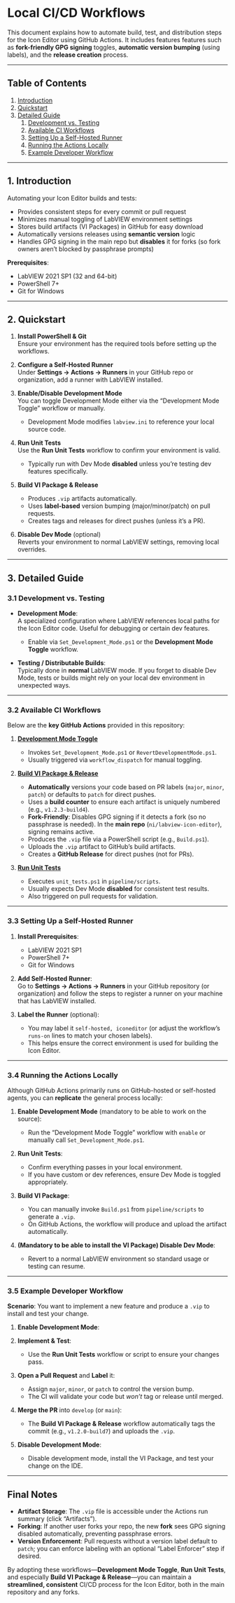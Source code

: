 # Local CI/CD Workflows

This document explains how to automate build, test, and distribution steps for the Icon Editor using GitHub Actions. It includes features features such as **fork-friendly GPG signing** toggles, **automatic version bumping** (using labels), and the **release creation** process.

---

## Table of Contents

1. [Introduction](#1-introduction)  
2. [Quickstart](#2-quickstart)  
3. [Detailed Guide](#3-detailed-guide)  
   1. [Development vs. Testing](#31-development-vs-testing)  
   2. [Available CI Workflows](#32-available-ci-workflows)  
   3. [Setting Up a Self-Hosted Runner](#33-setting-up-a-self-hosted-runner)  
   4. [Running the Actions Locally](#34-running-the-actions-locally)  
   5. [Example Developer Workflow](#35-example-developer-workflow)

---

## 1. Introduction

Automating your Icon Editor builds and tests:
- Provides consistent steps for every commit or pull request
- Minimizes manual toggling of LabVIEW environment settings
- Stores build artifacts (VI Packages) in GitHub for easy download
- Automatically versions releases using **semantic version** logic
- Handles GPG signing in the main repo but **disables** it for forks (so fork owners aren’t blocked by passphrase prompts)

**Prerequisites**:  
- LabVIEW 2021 SP1  (32 and 64-bit)
- PowerShell 7+  
- Git for Windows  

---

## 2. Quickstart

1. **Install PowerShell & Git**  
   Ensure your environment has the required tools before setting up the workflows.

2. **Configure a Self-Hosted Runner**  
   Under **Settings → Actions → Runners** in your GitHub repo or organization, add a runner with LabVIEW installed.

3. **Enable/Disable Development Mode**  
   You can toggle Development Mode either via the “Development Mode Toggle” workflow or manually.  
   - Development Mode modifies `labview.ini` to reference your local source code.

4. **Run Unit Tests**  
   Use the **Run Unit Tests** workflow to confirm your environment is valid.  
   - Typically run with Dev Mode **disabled** unless you’re testing dev features specifically.

5. **Build VI Package & Release**  
   - Produces `.vip` artifacts automatically.  
   - Uses **label-based** version bumping (major/minor/patch) on pull requests.  
   - Creates tags and releases for direct pushes (unless it’s a PR).

6. **Disable Dev Mode** (optional)  
   Reverts your environment to normal LabVIEW settings, removing local overrides.

---

## 3. Detailed Guide

### 3.1 Development vs. Testing

- **Development Mode**:  
  A specialized configuration where LabVIEW references local paths for the Icon Editor code. Useful for debugging or certain dev features.  
  - Enable via `Set_Development_Mode.ps1` or the **Development Mode Toggle** workflow.

- **Testing / Distributable Builds**:  
  Typically done in **normal** LabVIEW mode. If you forget to disable Dev Mode, tests or builds might rely on your local dev environment in unexpected ways.

---

### 3.2 Available CI Workflows

Below are the **key GitHub Actions** provided in this repository:

1. **[Development Mode Toggle](https://github.com/ni/labview-icon-editor/actions/workflows/development-mode-toggle.yml)**
   - Invokes `Set_Development_Mode.ps1` or `RevertDevelopmentMode.ps1`.  
   - Usually triggered via `workflow_dispatch` for manual toggling.

2. **[Build VI Package & Release](https://github.com/ni/labview-icon-editor/actions/workflows/build-vi-package.yml)**  
   - **Automatically** versions your code based on PR labels (`major`, `minor`, `patch`) or defaults to `patch` for direct pushes.  
   - Uses a **build counter** to ensure each artifact is uniquely numbered (e.g., `v1.2.3-build4`).  
   - **Fork-Friendly**: Disables GPG signing if it detects a fork (so no passphrase is needed). In the **main repo** (`ni/labview-icon-editor`), signing remains active.  
   - Produces the `.vip` file via a PowerShell script (e.g., `Build.ps1`).  
   - Uploads the `.vip` artifact to GitHub’s build artifacts.  
   - Creates a **GitHub Release** for direct pushes (not for PRs).

3. **[Run Unit Tests](https://github.com/ni/labview-icon-editor/actions/workflows/run-unit-tests.yml)**  
   - Executes `unit_tests.ps1` in `pipeline/scripts`.  
   - Usually expects Dev Mode **disabled** for consistent test results.  
   - Also triggered on pull requests for validation.

---

### 3.3 Setting Up a Self-Hosted Runner

1. **Install Prerequisites**:  
   - LabVIEW 2021 SP1  
   - PowerShell 7+  
   - Git for Windows

2. **Add Self-Hosted Runner**:  
   Go to **Settings → Actions → Runners** in your GitHub repository (or organization) and follow the steps to register a runner on your machine that has LabVIEW installed.

3. **Label the Runner** (optional):  
   - You may label it `self-hosted, iconeditor` (or adjust the workflow’s `runs-on` lines to match your chosen labels).  
   - This helps ensure the correct environment is used for building the Icon Editor.

---

### 3.4 Running the Actions Locally

Although GitHub Actions primarily runs on GitHub-hosted or self-hosted agents, you can **replicate** the general process locally:

1. **Enable Development Mode** (mandatory to be able to work on the source):  
   - Run the “Development Mode Toggle” workflow with `enable` or manually call `Set_Development_Mode.ps1`.

2. **Run Unit Tests**:  
   - Confirm everything passes in your local environment.  
   - If you have custom or dev references, ensure Dev Mode is toggled appropriately.

3. **Build VI Package**:  
   - You can manually invoke `Build.ps1` from `pipeline/scripts` to generate a `.vip`.  
   - On GitHub Actions, the workflow will produce and upload the artifact automatically.

4. **(Mandatory to be able to install the VI Package) Disable Dev Mode**:  
   - Revert to a normal LabVIEW environment so standard usage or testing can resume.

---

### 3.5 Example Developer Workflow

**Scenario**: You want to implement a new feature and produce a `.vip` to install and test your change.

1. **Enable Development Mode**:  
   

2. **Implement & Test**:  
   - Use the **Run Unit Tests** workflow or script to ensure your changes pass.

3. **Open a Pull Request** and **Label** it:  
   - Assign `major`, `minor`, or `patch` to control the version bump.  
   - The CI will validate your code but *won’t* tag or release until merged.

4. **Merge the PR** into `develop` (or `main`):  
   - The **Build VI Package & Release** workflow automatically tags the commit (e.g., `v1.2.0-build7`) and uploads the `.vip`.

5. **Disable Development Mode**:  
   - Disable development mode, install the VI Package, and test your change on the IDE.

---

## Final Notes

- **Artifact Storage**: The `.vip` file is accessible under the Actions run summary (click “Artifacts”).
- **Forking**: If another user forks your repo, the new **fork** sees GPG signing disabled automatically, preventing passphrase errors.
- **Version Enforcement**: Pull requests without a version label default to `patch`; you can enforce labeling with an optional “Label Enforcer” step if desired.

By adopting these workflows—**Development Mode Toggle**, **Run Unit Tests**, and especially **Build VI Package & Release**—you can maintain a **streamlined, consistent** CI/CD process for the Icon Editor, both in the main repository and any forks.
